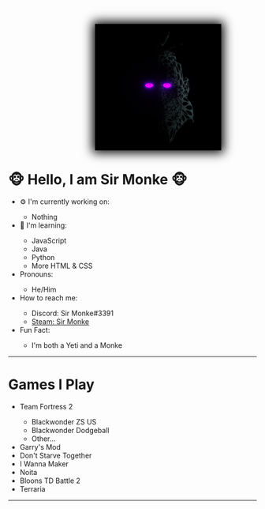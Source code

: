 <img src="SirMonke-Test.png" width="256" height="256" style="margin-left:35%;box-shadow:0 0 20px 5px black">

<h1>🐵 Hello, I am <strong>Sir Monke</strong> 🐵</h1>

<ul>
 <li>⚙️ I'm currently working on:</li>
    <ul><li>Nothing</li></ul>
 <li>📖 I'm learning:</li>
    <ul>
        <li>JavaScript</li>
        <li>Java</li>
        <li>Python</li>
        <li>More HTML & CSS</li>
    </ul>
 <li>Pronouns:</li>
    <ul><li>He/Him</li></ul>
 <li>How to reach me:</li>
    <ul>
        <li>Discord: Sir Monke#3391</li>
        <li><a href="https://steamcommunity.com/profiles/76561198333556430/">Steam: Sir Monke</a></li>
    </ul>
 <li>Fun Fact:</li>
    <ul><li>I'm both a Yeti and a Monke</li></ul>
</ul>

<hr>

<h1>Games I Play</h1>

<ul>
    <li>Team Fortress 2</li>
        <ul>
            <li>Blackwonder ZS US</li>
            <li>Blackwonder Dodgeball</li>
            <li>Other...</li>
        </ul>
    <li>Garry's Mod</li>
    <li>Don't Starve Together</li>
    <li>I Wanna Maker</li>
    <li>Noita</li>
    <li>Bloons TD Battle 2</li>
    <li>Terraria</li>
</ul>

<hr>
